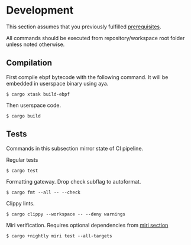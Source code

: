 # Development

This section assumes that you previously fulfilled [prerequisites](prerequisites.md).

All commands should be executed from repository/workspace root folder unless noted otherwise.

## Compilation

First compile ebpf bytecode with the following command. It will be embedded
in userspace binary using aya.

```
$ cargo xtask build-ebpf
```

Then userspace code.

```
$ cargo build
```

## Tests

Commands in this subsection mirror state of CI pipeline.

Regular tests

```
$ cargo test
```

Formatting gateway. Drop check subflag to autoformat.

```
$ cargo fmt --all -- --check
```

Clippy lints.

```
$ cargo clippy --workspace -- --deny warnings
```

Miri verification. Requires optional dependencies from [miri section](prerequisites.md#miri)

```
$ cargo +nightly miri test --all-targets
```
